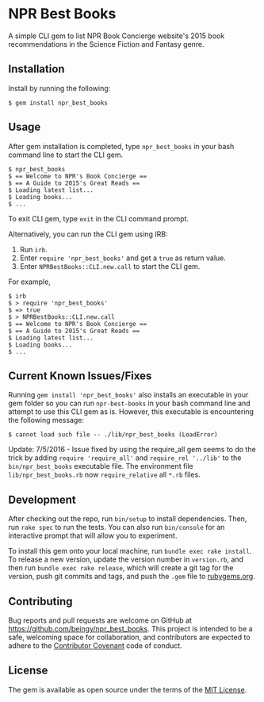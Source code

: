 # NPR Best Books

A simple CLI gem to list NPR Book Concierge website's 2015 book recommendations in the Science Fiction and Fantasy genre.

## Installation

Install by running the following:

    $ gem install npr_best_books

## Usage

After gem installation is completed, type `npr_best_books` in your bash command line to start the CLI gem.

    $ npr_best_books
    $ == Welcome to NPR's Book Concierge ==
    $ == A Guide to 2015's Great Reads ==
    $ Loading latest list...
    $ Loading books...
    $ ...

To exit CLI gem, type `exit` in the CLI command prompt.

Alternatively, you can run the CLI gem using IRB:

1) Run `irb`.
2) Enter `require 'npr_best_books'` and get a `true` as return value.
3) Enter `NPRBestBooks::CLI.new.call` to start the CLI gem.

For example,

    $ irb
    $ > require 'npr_best_books'
    $ => true
    $ > NPRBestBooks::CLI.new.call
    $ == Welcome to NPR's Book Concierge ==
    $ == A Guide to 2015's Great Reads ==
    $ Loading latest list...
    $ Loading books...
    $ ...

## Current Known Issues/Fixes

Running `gem install 'npr_best_books'` also installs an executable in your gem folder so you can run `npr-best-books` in your bash command line and attempt to use this CLI gem as is.  However, this executable is encountering the following message:

    $ cannot load such file -- ./lib/npr_best_books (LoadError)

Update: 7/5/2016 - Issue fixed by using the require_all gem seems to do the trick by adding `require 'require_all'` and `require_rel '../lib'` to the `bin/npr_best_books` executable file.  The environment file `lib/npr_best_books.rb` now `require_relative` all `*.rb` files.

## Development

After checking out the repo, run `bin/setup` to install dependencies. Then, run `rake spec` to run the tests. You can also run `bin/console` for an interactive prompt that will allow you to experiment.

To install this gem onto your local machine, run `bundle exec rake install`. To release a new version, update the version number in `version.rb`, and then run `bundle exec rake release`, which will create a git tag for the version, push git commits and tags, and push the `.gem` file to [rubygems.org](https://rubygems.org).

## Contributing

Bug reports and pull requests are welcome on GitHub at https://github.com/beingy/npr_best_books. This project is intended to be a safe, welcoming space for collaboration, and contributors are expected to adhere to the [Contributor Covenant](http://contributor-covenant.org) code of conduct.


## License

The gem is available as open source under the terms of the [MIT License](http://opensource.org/licenses/MIT).
